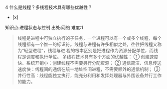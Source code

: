 4
什么是线程？多线程技术具有哪些优越性？
- [x]

知识点:进程状态与控制
出处:网络
难度:1
> 线程是进程中可独立执行的子任务，一个进程可以有一个或多个线程，每个线程都有一个惟一的标识符。线程与进程有许多相似之处，往往把线程又称为“轻型进程”，线程与进
> 程的根本区别是把进程作为资源分配单位，而线程是调度和执行单位。 多线程技术具有多个方面的优越性： ① 创建速度快、系统开销小：创建线程不需要另行分配资源；
> ② 通信简洁、信息传送速度快：线程间的通信在统一地址空间进程，不需要额外的通信机制； ③
> 并行性高：线程能独立执行，能充分利用和发挥处理器与外围设备并行工作的能力。
